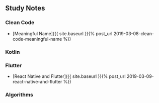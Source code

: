 ## Study Notes


### Clean Code

* [Meaningful Name]({{ site.baseurl }}{% post_url 2019-03-08-clean-code-meaningful-name %})

### Kotlin

### Flutter

* [React Native and Flutter]({{ site.baseurl }}{% post_url 2019-03-09-react-native-and-flutter %})


### Algorithms

